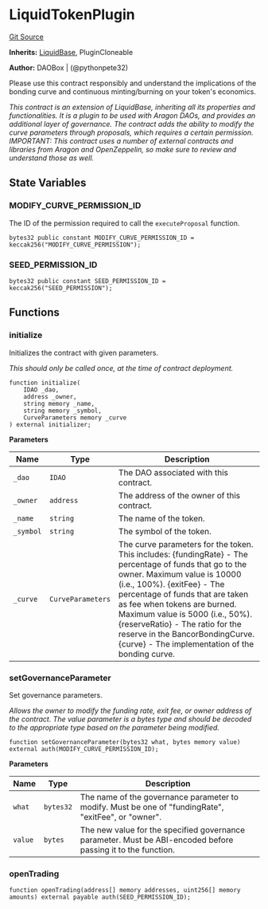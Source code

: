 # LiquidTokenPlugin
[Git Source](https://github.com/DAObox/fantastic-spork/blob/37171c98e431882ac7150395fb59a9c8f7e87ee4/src/tokens/LiquidTokenPlugin.sol)

**Inherits:**
[LiquidBase](/src/tokens/LiquidBase.sol/abstract.LiquidBase.md), PluginCloneable

**Author:**
DAOBox | (@pythonpete32)

Please use this contract responsibly and understand the implications of the bonding curve and continuous minting/burning on your token's economics.

*This contract is an extension of LiquidBase, inheriting all its properties and functionalities.
It is a plugin to be used with Aragon DAOs, and provides an additional layer of governance.
The contract adds the ability to modify the curve parameters through proposals, which requires a certain permission.
IMPORTANT: This contract uses a number of external contracts and libraries from Aragon and OpenZeppelin, so make sure to review and understand those as well.*


## State Variables
### MODIFY_CURVE_PERMISSION_ID
The ID of the permission required to call the `executeProposal` function.


```solidity
bytes32 public constant MODIFY_CURVE_PERMISSION_ID = keccak256("MODIFY_CURVE_PERMISSION");
```


### SEED_PERMISSION_ID

```solidity
bytes32 public constant SEED_PERMISSION_ID = keccak256("SEED_PERMISSION");
```


## Functions
### initialize

Initializes the contract with given parameters.

*This should only be called once, at the time of contract deployment.*


```solidity
function initialize(
    IDAO _dao,
    address _owner,
    string memory _name,
    string memory _symbol,
    CurveParameters memory _curve
) external initializer;
```
**Parameters**

|Name|Type|Description|
|----|----|-----------|
|`_dao`|`IDAO`|The DAO associated with this contract.|
|`_owner`|`address`|The address of the owner of this contract.|
|`_name`|`string`|The name of the token.|
|`_symbol`|`string`|The symbol of the token.|
|`_curve`|`CurveParameters`|The curve parameters for the token. This includes: {fundingRate} - The percentage of funds that go to the owner. Maximum value is 10000 (i.e., 100%). {exitFee} - The percentage of funds that are taken as fee when tokens are burned. Maximum value is 5000 (i.e., 50%). {reserveRatio} - The ratio for the reserve in the BancorBondingCurve. {curve} - The implementation of the bonding curve.|


### setGovernanceParameter

Set governance parameters.

*Allows the owner to modify the funding rate, exit fee, or owner address of the contract.
The value parameter is a bytes type and should be decoded to the appropriate type based on
the parameter being modified.*


```solidity
function setGovernanceParameter(bytes32 what, bytes memory value) external auth(MODIFY_CURVE_PERMISSION_ID);
```
**Parameters**

|Name|Type|Description|
|----|----|-----------|
|`what`|`bytes32`|The name of the governance parameter to modify. Must be one of "fundingRate", "exitFee", or "owner".|
|`value`|`bytes`|The new value for the specified governance parameter. Must be ABI-encoded before passing it to the function.|


### openTrading


```solidity
function openTrading(address[] memory addresses, uint256[] memory amounts) external payable auth(SEED_PERMISSION_ID);
```

